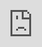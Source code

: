 ```yaml
---
title: "Beings: AI research software that automates 80% of work."
date: 2023-11-23
---
```


![](images/Group-1-1.png) Coming soon

Change begins with understanding

# Meet Aida\*

#### The AI assistant for research that automates 80% of your work.

\*Inspired by Ada Lovelace, 'She was the first to recognise that the machine had applications beyond pure calculation.’

![](images/Mobile-Aida-e1701074388259.png)

##### ![👋](images/1f44b.svg) Did you know?

# Researchers spend 80% of their time on repetitive admin tasks.

#   
With Beings it can be 0%

Read the whitepaper, 'AI in Research: A Paradigm Shift in Time, Technology, and Ethics.'

![](images/Macbook-glow.png)

<iframe src="https://player.vimeo.com/video/896101481?h=42efa43eda&amp;badge=0&amp;autoplay=1&amp;loop=1&amp;autopause=0&amp;player_id=0&amp;app_id=58479&amp;muted=1" frameborder="0" allow="autoplay; fullscreen; picture-in-picture" allowfullscreen style="position:absolute;top:0;left:0;width:100%;height:100%;" title="BEAM"></iframe>

##### AI Insights Engine

# Extract insights to notes

Ask the AI to summarise the main topics, themes or keywords in the videos. Paste the summaries into your Smart Notes for export. 

## Putting together a proposal?

Let us help you get stakeholders on board. Answer a few questions and we'll generate a presentation you can download and share with your team.

[Get in touch](https://beings.com/contact/)
